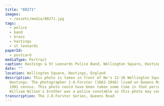 ```yaml
---
title: "00271"
images:
  - /assets/media/00271.jpg
tags:
  - police
  - band
  - brass
  - hastings
  - st leonards
paperId:
  - postcard
mediaType: Portrait
caption: Hastings & St Leonards Police Band, Wellington Square, Hastings
date: ""
location: Wellington Square, Hastings, England
description: This photo is taken in front of No's 12-16 Wellington Square in
  Hastings. The photographer J.O.Forster (1862-1946) lived on Queens Road in the
  1901 census. This photo could have been taken some time in that period.
  William Wilson's brother was a police constable so this photo may contain him.
transcription: The J.O.Forster Series, Queens Road
---
```

